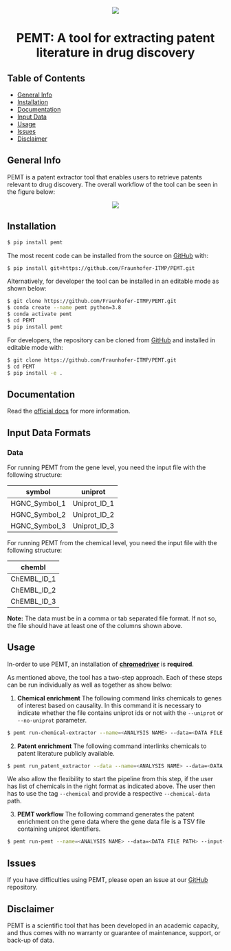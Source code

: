 <p align="center">
  <img src="../PEMT/docs/source/logoIME2.png">
</p>

<h1 align="center">
  PEMT: A tool for extracting patent literature in drug discovery
  <br/>

[comment]: <> (  <a href='https://travis-ci.com/github/hybrid-kg'>)

[comment]: <> (     <img src="https://travis-ci.com/hybrid-kg/clep.svg?branch=master" />)

[comment]: <> (  </a>)

[comment]: <> (  <a href='https://clep.readthedocs.io/en/latest/?badge=latest'>)

[comment]: <> (    <img src='https://readthedocs.org/projects/clep/badge/?version=latest' alt='Documentation Status' />)

[comment]: <> (  </a>)

[comment]: <> (  <a href="https://zenodo.org/badge/latestdoi/209278408">)

[comment]: <> (    <img src="https://zenodo.org/badge/209278408.svg" alt="DOI">)

[comment]: <> (  </a>)

[comment]: <> (  <a href="https://pypi.org/project/clep/">)

[comment]: <> (    <img src="https://img.shields.io/pypi/v/clep" alt="CLEP on PyPI">)

[comment]: <> (  </a>)

[comment]: <> (  <img src="https://img.shields.io/pypi/pyversions/clep" alt="CLEP Python versions">)

[comment]: <> (  <a href="https://github.com/Fraunhofer-ITMP/PEMT/blob/master/LICENSE">)

[comment]: <> (    <img src="https://img.shields.io/pypi/l/clep" alt="MIT">)

[comment]: <> (  </a>)
</h1>

## Table of Contents

* [General Info](#general-info)
* [Installation](#installation)
* [Documentation](#documentation)
* [Input Data](#input-data-formats)
* [Usage](#usage)
* [Issues](#issues)
* [Disclaimer](#disclaimer)

## General Info

PEMT is a patent extractor tool that enables users to retrieve patents relevant to drug discovery. The overall workflow of the tool can be seen in the figure below:

<p align="center">
  <img src="../PEMT/docs/source/framework.jpg">
</p>

## Installation

[comment]: <> (The code can be installed from [PyPI]&#40;https://pypi.org/project/clep/&#41; with:)

```bash
$ pip install pemt
```

The most recent code can be installed from the source on [GitHub](https://github.com/Fraunhofer-ITMP/PEMT) with:

```bash
$ pip install git+https://github.com/Fraunhofer-ITMP/PEMT.git
```

Alternatively, for developer the tool can be installed in an editable mode as shown below:

```bash
$ git clone https://github.com/Fraunhofer-ITMP/PEMT.git
$ conda create --name pemt python=3.8
$ conda activate pemt
$ cd PEMT
$ pip install pemt
```

For developers, the repository can be cloned from [GitHub](https://github.com/Fraunhofer-ITMP/PEMT) and installed in editable mode with:

```bash
$ git clone https://github.com/Fraunhofer-ITMP/PEMT.git
$ cd PEMT
$ pip install -e .
```

## Documentation

Read the [official docs](https://pemt.readthedocs.io/en/latest/) for more information.

## Input Data Formats

### Data

For running PEMT from the gene level, you need the input file with the following structure:

| symbol | uniprot | 
| ------ | -------- | 
| HGNC_Symbol_1 | Uniprot_ID_1
| HGNC_Symbol_2 | Uniprot_ID_2
| HGNC_Symbol_3 | Uniprot_ID_3  

For running PEMT from the chemical level, you need the input file with the following structure:

| chembl |  
| ------ | 
| ChEMBL_ID_1 
| ChEMBL_ID_2
| ChEMBL_ID_3

**Note:** The data must be in a comma or tab separated file format. If not so, the file should have at least one of the columns shown above.


## Usage

In-order to use PEMT, an installation of [**chromedriver**](https://chromedriver.chromium.org/) is **required**.

As mentioned above, the tool has a two-step approach. Each of these steps can be run individually as well as together as show belwo:

1. **Chemical enrichment**
The following command links chemicals to genes of interest based on causality. In this command it is necessary to indicate whether the file contains uniprot ids or not with the `--uniprot` or `--no-uniprot` parameter.

```bash
$ pemt run-chemical-extractor --name=<ANALYSIS NAME> --data=<DATA FILE PATH> --input-type=<DATA FILE SEPARATOR> --uniprot

```

2. **Patent enrichment**
The following command interlinks chemicals to patent literature publicly available. 

```bash
$ pemt run_patent_extractor --data --name=<ANALYSIS NAME> --data=<DATA FILE PATH> --input-type=<DATA FILE SEPARATOR> --chromedriver-path=<PATH TO CHROMEDRIVER> --os=<OS NAME>
```

We also allow the flexibility to start the pipeline from this step, if the user has list of chemicals in the right format as indicated above. The user then has to use the tag `--chemical` and provide a respective `--chemical-data` path.

3. **PEMT workflow**
The following command generates the patent enrichment on the gene data where the gene data file is a TSV file containing uniprot identifiers.

```bash
$ pemt run-pemt --name=<ANALYSIS NAME> --data=<DATA FILE PATH> --input-type=<DATA FILE SEPARATOR> --chromedriver-path=<PATH TO CHROMEDRIVER> --os=<OS NAME>
```

## Issues

If you have difficulties using PEMT, please open an issue at our [GitHub](https://github.com/Fraunhofer-ITMP/PEMT) repository.

[comment]: <> (### Citation)

[comment]: <> (If you have found PEMT useful in your work, please consider citing:)

[comment]: <> ([**CLEP: A Hybrid Data- and Knowledge- Driven Framework for Generating Patient Representations**]&#40;https://doi.org/10.1093/bioinformatics/btab340)

[comment]: <> (&#41;.<br />)

[comment]: <> (Bharadhwaj, V. S., Ali, M., Birkenbihl, C., Mubeen, S., Lehmann, J., Hofmann-Apitius, M., Hoyt, C. T., & Domingo-Fernandez, D. &#40;2020&#41;.<br />)

[comment]: <> (*Bioinformatics*, btab340. )

[comment]: <> (### Graphics)

[comment]: <> (The CLEP logo and framework graphic was designed by Carina Steinborn.)

## Disclaimer

PEMT is a scientific tool that has been developed in an academic capacity, and thus comes with no warranty or guarantee of maintenance, support, or back-up of data.
